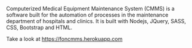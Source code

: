 Computerized Medical Equipment Maintenance System (CMMS) is a software built for the automation of processes in the maintenance department of hospitals and clinics.
It is built with Nodejs, JQuery, SASS, CSS, Bootstrap and HTML.

Take a look at https://foncmms.herokuapp.com
